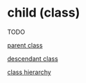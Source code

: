# child (class)

TODO

[parent class](./class-parent.md)

[descendant class](./class-descendant.md)

[class hierarchy](./class-hierarchy.md)